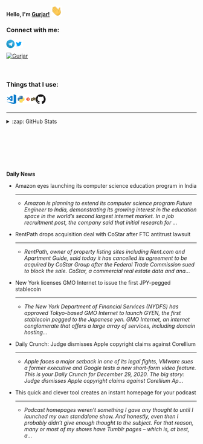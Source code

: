 #### Hello, I'm [Gurjar!](https://GurjarKing.github.io) <img src="https://raw.githubusercontent.com/ABSphreak/ABSphreak/master/gifs/Hi.gif" width="30px"></h2>


### Connect with me:

[<img align="left" alt="Gurjar | Telegram" width="22px" src="https://raw.githubusercontent.com/github/explore/80688e429a7d4ef2fca1e82350fe8e3517d3494d/topics/telegram/telegram.png" />][Telegram]
[<img align="left" alt="Gurjar | Twitter" width="22px" src="https://raw.githubusercontent.com/github/explore/80688e429a7d4ef2fca1e82350fe8e3517d3494d/topics/twitter/twitter.png" />][Twitter]
<br >
<br >
<a href="https://github.com/GurjarKing"><img src="https://komarev.com/ghpvc/?username=GurjarKing" alt="Gurjar" /></a> <br />
<br />
<br />
<!-- <br >

![](https://visitor-badge.glitch.me/badge?page_id=GurjarKing)

<br /> -->

### Things that I use:

[<img align="left" alt="Visual Studio Code" width="26px" src="https://raw.githubusercontent.com/github/explore/80688e429a7d4ef2fca1e82350fe8e3517d3494d/topics/visual-studio-code/visual-studio-code.png" />][VSCode]
[<img align="left" alt="Python" width="26px" src="https://raw.githubusercontent.com/github/explore/80688e429a7d4ef2fca1e82350fe8e3517d3494d/topics/python/python.png" />][Python]
[<img align="left" alt="Git" width="26px" src="https://raw.githubusercontent.com/github/explore/80688e429a7d4ef2fca1e82350fe8e3517d3494d/topics/git/git.png" />][Git]
[<img align="left" alt="GitHub" width="26px" src="https://raw.githubusercontent.com/github/explore/78df643247d429f6cc873026c0622819ad797942/topics/github/github.png" />][Github]

<br />
<br />

---
<details>
  <summary>:zap: GitHub Stats</summary>

<img align="left" alt="Gurjar's Github Stats" src="https://github-readme-stats.vercel.app/api?username=GurjarKing&show_icons=true&hide_border=true&count_private=true&include_all_commit=true&theme=algolia" />

</details>

<!-- ### 🔔 My latest tweet
<a href="https://twitter.com/Gurjar_King43" target="_blank">
	<img src="https://github.com/GurjarKing/GurjarKing/raw/master/tweet.png" width="70%" align="center" alt="Click to view on Twitter" title="My latest tweet, as an image"/>
</a> -->
<br>

<pre>

</pre>

<!-- **Quote of the hour:**

{qoth}

~ {qoth_author}
<pre>

</pre> -->
<br>
<pre>


</pre>
<strong>Daily News</strong>
  
  - Amazon eyes launching its computer science education program in India
     <hr/>
     
      - *Amazon is planning to extend its computer science program Future Engineer to India, demonstrating its growing interest in the education space in the world’s second largest internet market. In a job recruitment post, the company said that initial research for …*
     
  - RentPath drops acquisition deal with CoStar after FTC antitrust lawsuit
      <hr/>
      
      - *RentPath, owner of property listing sites including Rent.com and Apartment Guide, said today it has cancelled its agreement to be acquired by CoStar Group after the Federal Trade Commission sued to block the sale. CoStar, a commercial real estate data and ana…*
      
  - New York licenses GMO Internet to issue the first JPY-pegged stablecoin
      <hr/>
      
      - *The New York Department of Financial Services (NYDFS) has approved Tokyo-based GMO Internet to launch GYEN, the first stablecoin pegged to the Japanese yen. GMO Internet, an internet conglomerate that offers a large array of services, including domain hosting…*
      
  - Daily Crunch: Judge dismisses Apple copyright claims against Corellium
      <hr/>
      
      - *Apple faces a major setback in one of its legal fights, VMware sues a former executive and Google tests a new short-form video feature. This is your Daily Crunch for December 29, 2020. The big story: Judge dismisses Apple copyright claims against Corellium Ap…*
       
  - This quick and clever tool creates an instant homepage for your podcast
      <hr/>
       
       - *Podcast homepages weren’t something I gave any thought to until I launched my own standalone show. And honestly, even then I probably didn’t give enough thought to the subject. For that reason, many or most of my shows have Tumblr pages – which is, at best, a…*
      

<br />

[VSCode]: https://code.visualstudio.com/
[Python]: https://www.python.org/
[Git]: https://git-scm.com/
[Github]: https://github.com/
[Telegram]: https://t.me/Gurjar_King/
[Twitter]: https://twitter.com/Gurjar_King43/
